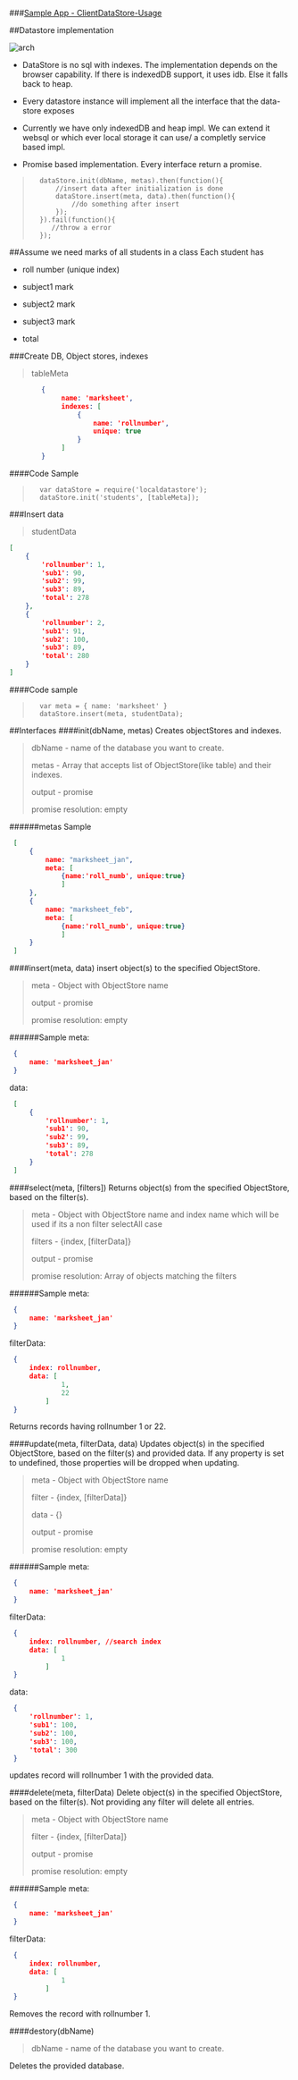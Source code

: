 ###[Sample App - ClientDataStore-Usage](https://github.com/csvignesh/ClientDataStore-Usage)

##Datastore implementation

![arch](./datastore-impl.png)

* DataStore is no sql with indexes. The implementation depends on the browser capability. If there is indexedDB support, it uses idb. Else it falls back to heap.

* Every datastore instance will implement all the interface that the data-store exposes

* Currently we have only indexedDB and heap impl. We can extend it websql or which ever local storage it can use/ a completly service based impl. 

* Promise based implementation. Every interface return a promise.
>
>       dataStore.init(dbName, metas).then(function(){
>           //insert data after initialization is done
>           dataStore.insert(meta, data).then(function(){
>               //do something after insert
>           });
>       }).fail(function(){
>          //throw a error
>       });

##Assume we need marks of all students in a class
Each student has

* roll number (unique index)

* subject1 mark

* subject2 mark

* subject3 mark

* total

###Create DB, Object stores, indexes
>tableMeta
```json
        {
             name: 'marksheet',
             indexes: [
                 {
                     name: 'rollnumber',
                     unique: true
                 }
             ]
        }
```
####Code Sample
>       var dataStore = require('localdatastore');
>       dataStore.init('students', [tableMeta]);

###Insert data
>studentData
```json
[
    {
        'rollnumber': 1,
        'sub1': 90,
        'sub2': 99,
        'sub3': 89,
        'total': 278
    },
    {
        'rollnumber': 2,
        'sub1': 91,
        'sub2': 100,
        'sub3': 89,
        'total': 280
    }
]
```
####Code sample
>       var meta = { name: 'marksheet' }
>       dataStore.insert(meta, studentData);

##Interfaces
####init(dbName, metas)
Creates objectStores and indexes.
>dbName - name of the database you want to create.
>
>metas - Array that accepts list of ObjectStore(like table) and their indexes.
>
>output - promise
>
>promise resolution: empty

######metas Sample
   ```json
    [
        {
            name: "marksheet_jan",
            meta: [
				{name:'roll_numb', unique:true}
			    ]
        },
        {
            name: "marksheet_feb",
            meta: [
                {name:'roll_numb', unique:true}
                ]
        }
    ]
   ```

####insert(meta, data)
insert object(s) to the specified ObjectStore.

>meta - Object with ObjectStore name
>
>output - promise
>
>promise resolution: empty

######Sample
meta:

   ```json
    {
        name: 'marksheet_jan'
    }
   ```

data:

   ```json
    [
        {
            'rollnumber': 1,
            'sub1': 90,
            'sub2': 99,
            'sub3': 89,
            'total': 278
        }
    ]
   ```
 
####select(meta, [filters])
Returns object(s) from the specified ObjectStore, based on the filter(s).

>meta - Object with ObjectStore name and index name which will be used if its a non filter selectAll case
>
>filters - {index, [filterData]}
> 
>output - promise
>
>promise resolution: Array of objects matching the filters

######Sample
meta:

   ```json
    {
        name: 'marksheet_jan'
    }
   ```

filterData:

   ```json
    {
		index: rollnumber,
        data: [
				1,
				22
			]
    }
   ```

Returns records having rollnumber 1 or 22.

####update(meta, filterData, data)
Updates object(s) in the specified ObjectStore, based on the filter(s) and provided data. If any property is set to undefined, those properties will be dropped when updating.

>meta - Object with ObjectStore name
>
>filter - {index, [filterData]}
>
>data - {}
> 
>output - promise
>
>promise resolution: empty


######Sample
meta:

   ```json
    {
        name: 'marksheet_jan'
    }
   ```

filterData:

   ```json
    {
		index: rollnumber, //search index
        data: [
				1
			]
    }
   ```

data:

   ```json
    {
        'rollnumber': 1,
        'sub1': 100,
        'sub2': 100,
        'sub3': 100,
        'total': 300
    }
   ```

updates record will rollnumber 1 with the provided data.

####delete(meta, filterData)
Delete object(s) in the specified ObjectStore, based on the filter(s). Not providing any filter will delete all entries.

>meta - Object with ObjectStore name
>
>filter - {index, [filterData]}
> 
>output - promise
>
>promise resolution: empty

######Sample
meta:

   ```json
    {
        name: 'marksheet_jan'
    }
   ```

filterData:

   ```json
    {
		index: rollnumber,
        data: [
				1
			]
    }
   ```
Removes the record with rollnumber 1.

####destory(dbName)
>
>dbName - name of the database you want to create.
>

Deletes the provided database.